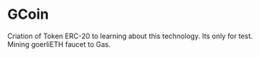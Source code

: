 # GCoin
Criation of Token ERC-20 to learning about this technology. Its only for test. Mining goerliETH faucet to Gas.   
